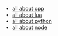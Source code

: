 

* [all about cpp](https://github.com/BG2BKK/daily-programming/tree/master/cpp)
* [all about lua](https://github.com/BG2BKK/daily-programming/tree/master/lua)
* [all about python](https://github.com/BG2BKK/daily-programming/tree/master/python)
* [all about node](https://github.com/BG2BKK/daily-programming/tree/master/nodejs)
